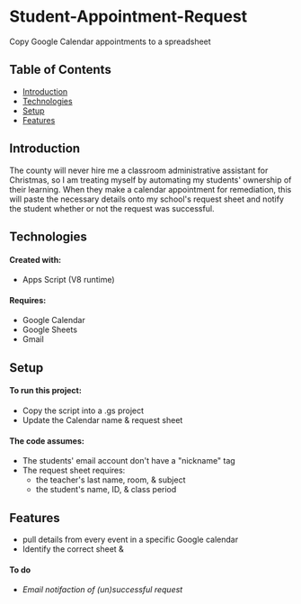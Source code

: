# Student-Appointment-Request
Copy Google Calendar appointments to a spreadsheet

## Table of Contents
  * [Introduction](#introduction)
  * [Technologies](#technologies)
  * [Setup](#setup)
  * [Features](#features)

## Introduction
The county will never hire me a classroom administrative assistant for Christmas, so I am treating myself by automating my students' ownership of their learning. When they make a calendar appointment for remediation, this will paste the necessary details onto my school's request sheet and notify the student whether or not the request was successful.

## Technologies
#### Created with:
  * Apps Script (V8 runtime)

#### Requires:
  * Google Calendar
  * Google Sheets
  * Gmail

## Setup
#### To run this project:
  * Copy the script into a .gs project
  * Update the Calendar name & request sheet

#### The code assumes:
  * The students' email account don't have a "nickname" tag
  * The request sheet requires:
    * the teacher's last name, room, & subject
    * the student's name, ID, & class period

## Features
  * pull details from every event in a specific Google calendar
  * Identify the correct sheet &

#### To do
  * *Email notifaction of (un)successful request*
